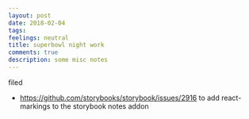 ```yaml
---
layout: post
date: 2018-02-04
tags: 
feelings: neutral
title: superbowl night work
comments: true
description: some misc notes
---
```



filed
- <https://github.com/storybooks/storybook/issues/2916> to add react-markings to the storybook notes addon
